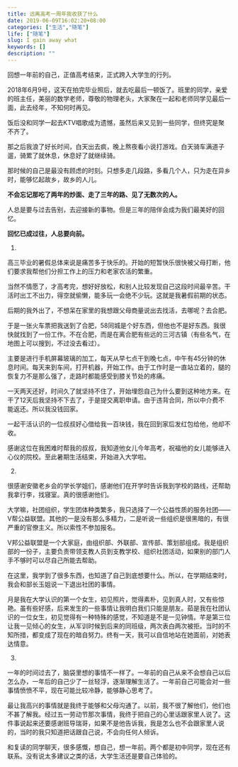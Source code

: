 ```yaml
---
title: 远离高考一周年我收获了什么
date: 2019-06-09T16:02:20+08:00
categories: ["生活","随笔"]
life: ["随笔"]
slug: I gain away what
keywords: []
description: ""
---
```


回想一年前的自己，正值高考结束，正式跨入大学生的行列。

2018年6月9号，这天在拍完毕业照后，就去吃最后一顿饭了。班里的同学，亲爱的班主任，美丽的数学老师，尊敬的物理老头，大家聚在一起和老师同学见最后一面，此去经年，不知何时再见。

饭后没和同学一起去KTV唱歌成为遗憾，虽然后来又见到一些同学，但终究是聚不齐了。

那之后我浪了好长时间，白天出去疯，晚上熬夜看小说打游戏。白天骑车满道子遛，骑累了就休息，休息好了就继续骑。

那时候的自己是最没有顾虑的时刻。只想多走几段路，多看几个人，只为走在异乡时，能够忆起故乡，故乡的人儿。

**不会忘记那吃了两年的炒面、走了三年的路、见了无数次的人。**

人总是要与过去告别，去迎接新的事物。但是三年的陪伴会成为我们最美好的回忆。

**回忆已成过往，人总要向前。**

1.

高三毕业的暑假总体来说是痛苦多于快乐的。开始的短暂快乐很快被父母打断，他们要求我帮他们分担工作上的压力和老家农活的繁重。

当然不情愿了，才高考完，想好好放松，和别人比较发现自己这段时间最辛苦。干活时出工不出力，得空就偷懒，能多玩一会绝不少玩。这就是我暑假前期的状态。

后期的我外出了，不想呆在家里的我想跟父母商量说出去找活，去哪呢？去合肥。

于是一张火车票把我送到了合肥，58同城是个好东西，但他也不是好东西。我很快就找到了一份工作。不在合肥，而是在离合肥有些远的三河古镇（有些名气，在地图上可以搜到，不过没去看过）。

主要是进行手机屏幕玻璃的加工，每天从早七点干到晚七点，中午有45分钟的休息时间。每天来到车间，打开机器，开始工作。由于工作时是一直站立着的，腿的恢复力不是那么强了，走路时都能感受到膝关节处的疼痛。

一天两天还好，时间久了就坚持不住了，开始埋怨自己为什么要到这种地方来。在干了12天后我坚持不下去了，于是提交离职申请。由于违背合同，所以中介费不能返还。所以我没钱回家。

一起干活认识的一位叔叔好心借给我一百块钱，我在回到家后发红包给他，他却不收。

感谢这位在我困难时帮我的叔叔，我知道他女儿今年高考，祝福他的女儿能够进入心仪的院校。至此暑期生活结束，开始进入大学啦。

2.

很感谢安徽老乡会的学长学姐们，感谢他们在开学时告诉我到学校的路线，还帮助我拿行李，找寝室。真的很感谢他们。

大学嘛，社团组织，学生团体种类繁多，我只选择了一个公益性质的服务社团——V帮公益联盟。其他的一是没有那么多精力，二是听说一些组织是很黑暗的，有很严重的官僚主义。所以索性不参加报名。

V邦公益联盟是一个大家庭，由组织部、外联部、宣传部、策划部组成。我是组织部的一份子，主要负责带领支教人员到支教学校、组织社团活动，如果别的部门人手不够时可以尽自己所能去帮助。

在这里，我学到了很多东西，也知道了自己到底想要什么。所以，在学期结束时，我会和部长玉姐说一下退出社团的事情。

月是我在大学认识的第一个女生，初见照片，觉得素朴，见到真人时，又有些惊艳。虽有些好感，后来发生的一些事情让我明白我们只能是朋友。茹是我在社团认识的一位女生，初见觉得有一种特殊的感觉，不知道是不是一见钟情。芊是第三位让我一见倾心的女生，从军训时候到后来的同班级，两次表白两次被拒。当时的不知所措，都变成了现在的暗自努力。终有一天，我可以自信地站在她面前，对她表达情意。

3.

一年的时间过去了，脑袋里想的事情不一样了。一年前的自己从来不会想自己以后怎么办，一年后的自己少了一丝轻浮，逐渐理解生活了。一年前自己可能会对一些事情愤愤不平，现在可能比较冷静，能够静心思考了。

最让我高兴的事情就是我终于能够和父母沟通了。以前，我不很了解他们，他们也不甚了解我。经过五一劳动节那次事情，我终于把自己的心里话跟家里人说了。这件事说起来还要感谢班导瑞哥，如果不是他告诉我，我是怎么也不会跟家里人说的，当时的我只知道把话跟自己说，不会向任何人倾诉。

和复读的同学聊天，很多感慨，想自己，想一年前。两个都是初中同学，现在还有联系。没有说太多建议之类的话，大学生活还是要自己体验的。